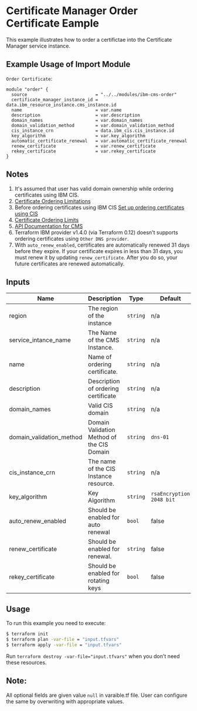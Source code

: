 # Certificate Manager Order Certificate Eample

This example illustrates how to  order a certifictae into the Certificate Manager service instance.


## Example Usage of Import Module

`Order Certificate`:

```hcl
module "order" {
  source                          = "../../modules/ibm-cms-order"
  certificate_manager_instance_id = data.ibm_resource_instance.cms_instance.id
  name                            = var.name
  description                     = var.description
  domain_names                    = var.domain_names
  domain_validation_method        = var.domain_validation_method
  cis_instance_crn                = data.ibm_cis.cis_instance.id
  key_algorithm                   = var.key_algorithm
  automatic_certificate_renewal   = var.automatic_certificate_renewal
  renew_certificate               = var.renew_certificate
  rekey_certificate               = var.rekey_certificate
}

```

## Notes

1. It's assumed that user has valid domain ownership while ordering certificates using IBM CIS.
2. [ Certificate Ordering Limitations ](https://cloud.ibm.com/docs/certificate-manager?topic=certificate-manager-ordering-certificates#certificate-ordering-limitations)
3. Before ordering certificates using IBM CIS [ Set up ordering certificates using CIS ](https://cloud.ibm.com/docs/certificate-manager?topic=certificate-manager-ordering-certificates#cis)
4. [ Certificate Ordering Limits ](https://cloud.ibm.com/docs/certificate-manager?topic=certificate-manager-limits#api-limits)
5. [ API Documentation for CMS ](https://cloud.ibm.com/apidocs/certificate-manager)
6. Terraform IBM provider v1.4.0 (via Terraform 0.12) doesn't supports ordering certificates using `Other DNS provider`.
7. With `auto_renew_enabled`, certificates are automatically renewed 31 days before they expire. If your certificate expires in less than 31 days, you must renew it by updating `renew_certificate`. After you do so, your future certificates are renewed automatically.


<!-- BEGINNING OF PRE-COMMIT-TERRAFORM DOCS HOOK -->
## Inputs

| Name                            | Description                               |Type    |Default           |Required|
|---------------------------------|-------------------------------------------|--------|------------------------|---|
| region                          | The region of the instance                |`string`| n/a                    |yes|
| service_intance_name            | The Name of the CMS Instance.             |`string`| n/a                    |yes|
| name                            | Name of ordering certificate.             |`string`| n/a                    |yes|
| description                     | Description of ordering certificate       |`string`| n/a                    |no |
| domain_names                    | Valid CIS domain                          |`string`| n/a                    |yes|
| domain_validation_method        | Domain Validation Method of the CIS Domain|`string`|`dns-01 `               |yes|
| cis_instance_crn                | The name of the CIS Instance resource.    |`string`| n/a                    |yes|
| key_algorithm                   | Key Algorithm                             |`string`|`rsaEncryption 2048 bit`|no |
| auto_renew_enabled              | Should be enabled for auto renewal        |`bool`  | false                  |no |
| renew_certificate               | Should be enabled for renewal.            |`string`| false                  |no |
| rekey_certificate               | Should be enabled for rotating keys       |`bool`  | false                  |no |

<!-- END OF PRE-COMMIT-TERRAFORM DOCS HOOK -->
 
 ## Usage

To run this example you need to execute:

```bash
$ terraform init
$ terraform plan -var-file = "input.tfvars"
$ terraform apply -var-file = "input.tfvars"
```

Run `terraform destroy -var-file="input.tfvars"` when you don't need these resources.

 ## Note:
 All optional fields are given value `null` in varaible.tf file. User can configure the same by overwriting with appropriate values.
